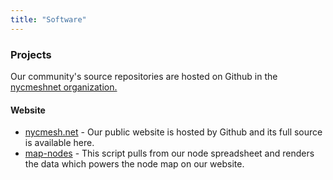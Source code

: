 ```yaml
---
title: "Software"
---
```


### Projects

Our community's source repositories are hosted on Github in the [nycmeshnet organization.](https://github.com/nycmeshnet)

#### Website

*   [nycmesh.net](https://github.com/nycmeshnet/nycmesh.net) - Our public website is hosted by Github and its full source is available here.
*   [map-nodes](https://github.com/nycmeshnet/map-nodes) - This script pulls from our node spreadsheet and renders the data which powers the node map on our website.
